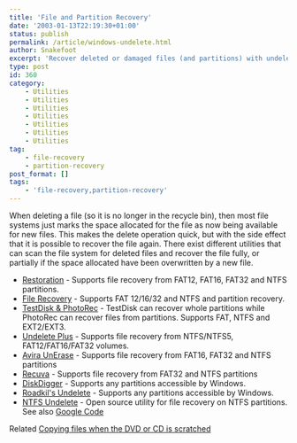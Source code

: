 ```yaml
---
title: 'File and Partition Recovery'
date: '2003-01-13T22:19:30+01:00'
status: publish
permalink: /article/windows-undelete.html
author: Snakefoot
excerpt: 'Recover deleted or damaged files (and partitions) with undelete / unerase utilities.'
type: post
id: 360
category:
    - Utilities
    - Utilities
    - Utilities
    - Utilities
    - Utilities
    - Utilities
    - Utilities
tag:
    - file-recovery
    - partition-recovery
post_format: []
tags:
    - 'file-recovery,partition-recovery'
---
```

When deleting a file (so it is no longer in the recycle bin), then most file systems just marks the space allocated for the file as now being available for new files. This makes the delete operation quick, but with the side effect that it is possible to recover the file again. There exist different utilities that can scan the file system for deleted files and recover the file fully, or partially if the space allocated have been overwritten by a new file.

- [Restoration](http://smallvoid.orgfree.com/?file=rest2514.zip "Brian Kato") - Supports file recovery from FAT12, FAT16, FAT32 and NTFS partitions.
- [File Recovery](http://www.pcinspector.de/file_recovery/uk/welcome.htm "PC Inspector") - Supports FAT 12/16/32 and NTFS and partition recovery.
- [TestDisk &amp; PhotoRec](http://www.cgsecurity.org/ "PC Inspector") - TestDisk can recover whole partitions while PhotoRec can recover files from partitions. Supports FAT, NTFS and EXT2/EXT3.
- [Undelete Plus](http://www.undelete-plus.com/ "Brian Kato") - Supports file recovery from NTFS/NTFS5, FAT12/FAT16/FAT32 volumes.
- [Avira UnErase](http://www.free-av.com/en/tools/10/avira_unerase_personal.html "Avira UnErase Personal") - Supports file recovery from FAT16, FAT32 and NTFS partitions
- [Recuva](http://www.recuva.com/ "Piriform Ltd.") - Supports file recovery from FAT32 and NTFS partitions
- [DiskDigger](http://dmitrybrant.com/diskdigger "Dmitry Brant") - Supports any partitions accessible by Windows.
- [Roadkil's Undelete](http://www.roadkil.net/program.php?ProgramID=28) - Supports any partitions accessible by Windows.
- [NTFS Undelete](http://ntfsundelete.com/) - Open source utility for file recovery on NTFS partitions. See also [Google Code](http://ntfsundelete.googlecode.com/)
 
 Related [Copying files when the DVD or CD is scratched](/article/winnt-file-copy-recovery.html)